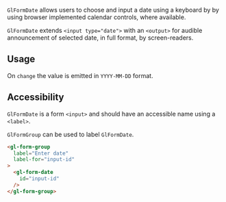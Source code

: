 `GlFormDate` allows users to choose and input a date using a keyboard by by using
browser implemented calendar controls, where available.

`GlFormDate` extends `<input type="date">` with an `<output>` for audible announcement
of selected date, in full format, by screen-readers.

## Usage

On `change` the value is emitted in `YYYY-MM-DD` format.

## Accessibility

`GlFormDate` is a form `<input>` and should have an accessible name using a `<label>`.

`GlFormGroup` can be used to label `GlFormDate`.

```html
<gl-form-group
  label="Enter date"
  label-for="input-id"
>
  <gl-form-date
    id="input-id"
  />
</gl-form-group>
```
